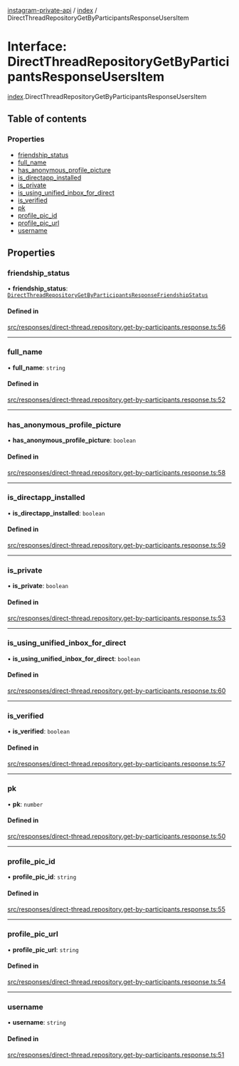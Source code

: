 [instagram-private-api](../../README.md) / [index](../../modules/index.md) / DirectThreadRepositoryGetByParticipantsResponseUsersItem

# Interface: DirectThreadRepositoryGetByParticipantsResponseUsersItem

[index](../../modules/index.md).DirectThreadRepositoryGetByParticipantsResponseUsersItem

## Table of contents

### Properties

- [friendship\_status](DirectThreadRepositoryGetByParticipantsResponseUsersItem.md#friendship_status)
- [full\_name](DirectThreadRepositoryGetByParticipantsResponseUsersItem.md#full_name)
- [has\_anonymous\_profile\_picture](DirectThreadRepositoryGetByParticipantsResponseUsersItem.md#has_anonymous_profile_picture)
- [is\_directapp\_installed](DirectThreadRepositoryGetByParticipantsResponseUsersItem.md#is_directapp_installed)
- [is\_private](DirectThreadRepositoryGetByParticipantsResponseUsersItem.md#is_private)
- [is\_using\_unified\_inbox\_for\_direct](DirectThreadRepositoryGetByParticipantsResponseUsersItem.md#is_using_unified_inbox_for_direct)
- [is\_verified](DirectThreadRepositoryGetByParticipantsResponseUsersItem.md#is_verified)
- [pk](DirectThreadRepositoryGetByParticipantsResponseUsersItem.md#pk)
- [profile\_pic\_id](DirectThreadRepositoryGetByParticipantsResponseUsersItem.md#profile_pic_id)
- [profile\_pic\_url](DirectThreadRepositoryGetByParticipantsResponseUsersItem.md#profile_pic_url)
- [username](DirectThreadRepositoryGetByParticipantsResponseUsersItem.md#username)

## Properties

### friendship\_status

• **friendship\_status**: [`DirectThreadRepositoryGetByParticipantsResponseFriendshipStatus`](DirectThreadRepositoryGetByParticipantsResponseFriendshipStatus.md)

#### Defined in

[src/responses/direct-thread.repository.get-by-participants.response.ts:56](https://github.com/Nerixyz/instagram-private-api/blob/0e0721c/src/responses/direct-thread.repository.get-by-participants.response.ts#L56)

___

### full\_name

• **full\_name**: `string`

#### Defined in

[src/responses/direct-thread.repository.get-by-participants.response.ts:52](https://github.com/Nerixyz/instagram-private-api/blob/0e0721c/src/responses/direct-thread.repository.get-by-participants.response.ts#L52)

___

### has\_anonymous\_profile\_picture

• **has\_anonymous\_profile\_picture**: `boolean`

#### Defined in

[src/responses/direct-thread.repository.get-by-participants.response.ts:58](https://github.com/Nerixyz/instagram-private-api/blob/0e0721c/src/responses/direct-thread.repository.get-by-participants.response.ts#L58)

___

### is\_directapp\_installed

• **is\_directapp\_installed**: `boolean`

#### Defined in

[src/responses/direct-thread.repository.get-by-participants.response.ts:59](https://github.com/Nerixyz/instagram-private-api/blob/0e0721c/src/responses/direct-thread.repository.get-by-participants.response.ts#L59)

___

### is\_private

• **is\_private**: `boolean`

#### Defined in

[src/responses/direct-thread.repository.get-by-participants.response.ts:53](https://github.com/Nerixyz/instagram-private-api/blob/0e0721c/src/responses/direct-thread.repository.get-by-participants.response.ts#L53)

___

### is\_using\_unified\_inbox\_for\_direct

• **is\_using\_unified\_inbox\_for\_direct**: `boolean`

#### Defined in

[src/responses/direct-thread.repository.get-by-participants.response.ts:60](https://github.com/Nerixyz/instagram-private-api/blob/0e0721c/src/responses/direct-thread.repository.get-by-participants.response.ts#L60)

___

### is\_verified

• **is\_verified**: `boolean`

#### Defined in

[src/responses/direct-thread.repository.get-by-participants.response.ts:57](https://github.com/Nerixyz/instagram-private-api/blob/0e0721c/src/responses/direct-thread.repository.get-by-participants.response.ts#L57)

___

### pk

• **pk**: `number`

#### Defined in

[src/responses/direct-thread.repository.get-by-participants.response.ts:50](https://github.com/Nerixyz/instagram-private-api/blob/0e0721c/src/responses/direct-thread.repository.get-by-participants.response.ts#L50)

___

### profile\_pic\_id

• **profile\_pic\_id**: `string`

#### Defined in

[src/responses/direct-thread.repository.get-by-participants.response.ts:55](https://github.com/Nerixyz/instagram-private-api/blob/0e0721c/src/responses/direct-thread.repository.get-by-participants.response.ts#L55)

___

### profile\_pic\_url

• **profile\_pic\_url**: `string`

#### Defined in

[src/responses/direct-thread.repository.get-by-participants.response.ts:54](https://github.com/Nerixyz/instagram-private-api/blob/0e0721c/src/responses/direct-thread.repository.get-by-participants.response.ts#L54)

___

### username

• **username**: `string`

#### Defined in

[src/responses/direct-thread.repository.get-by-participants.response.ts:51](https://github.com/Nerixyz/instagram-private-api/blob/0e0721c/src/responses/direct-thread.repository.get-by-participants.response.ts#L51)

